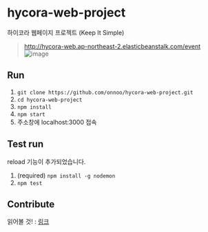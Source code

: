 # hycora-web-project

하이코라 웹페이지 프로젝트 (Keep It Simple)     

> http://hycora-web.ap-northeast-2.elasticbeanstalk.com/event
![image](https://user-images.githubusercontent.com/61692372/215238650-73bb822b-77db-4d02-8335-0cae5b65d5eb.png)


## Run

1. `git clone https://github.com/onnoo/hycora-web-project.git`
2. `cd hycora-web-project`
3. `npm install`
4. `npm start`
5. 주소창에 localhost:3000 접속

## Test run

reload 기능이 추가되었습니다.

1. (required) `npm install -g nodemon`
2. `npm test`

## Contribute

읽어볼 것! : [링크](https://github.com/onnoo/hycora-web-project/wiki/%ED%98%91%EC%97%85-%EB%B0%A9%EB%B2%95-(Fork%EC%99%80-Pull-request))
